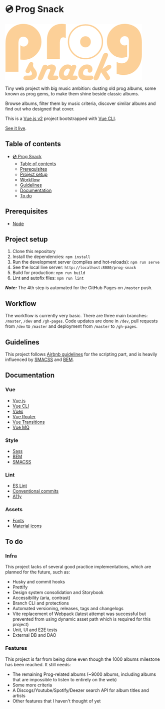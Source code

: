 # 💿 Prog Snack

![Prog Snack logo](./src/assets/img/preview.png)

Tiny web project with big music ambition: dusting old prog albums, some known as prog gems, to make them shine beside classic albums.

Browse albums, filter them by music criteria, discover similar albums and find out who designed that cover.

This is a [Vue.js v2](https://v2.vuejs.org/) project bootstrapped with [Vue CLI](https://cli.vuejs.org/).

[See it live](https://benjent.github.io/prog-snack/).

## Table of contents

- [💿 Prog Snack](#💿-prog-snack)
    - [Table of contents](#table-of-contents)
    - [Prerequisites](#prerequisites)
    - [Project setup](#project-setup)
    - [Workflow](#workflow)
    - [Guidelines](#guidelines)
    - [Documentation](#documentation)
    - [To do](#to-do)

## Prerequisites

- [Node](https://nodejs.org/en/)

## Project setup

1. Clone this repository
2. Install the dependencies: `npm install`
3. Run the development server (compiles and hot-reloads): `npm run serve`
4. See the local live server: `http://localhost:8080/prog-snack`
5. Build for production: `npm run build`
6. Lint and autofix files: `npm run lint`

**_Note:_** The 4th step is automated for the GitHub Pages on `/master` push.

## Workflow

The workflow is currently very basic. There are three main branches: `/master`, `/dev` and `/gh-pages`. Code updates are done in `/dev`, pull requests from `/dev` to `/master` and deployment from `/master` to `/gh-pages`.

## Guidelines

This project follows [Airbnb guidelines](https://www.npmjs.com/package/eslint-config-airbnb) for the scripting part, and is heavily influenced by [SMACSS](http://smacss.com/) and [BEM](http://getbem.com/).

## Documentation

### Vue

- [Vue.js](https://v2.vuejs.org/)
- [Vue CLI](https://cli.vuejs.org/)
- [Vuex](https://vuex.vuejs.org/)
- [Vue Router](https://router.vuejs.org/)
- [Vue Transitions](https://www.npmjs.com/package/vue2-transitions)
- [Vue MQ](https://www.npmjs.com/package/vue-mq)

### Style

- [Sass](https://sass-lang.com/)
- [BEM](https://getbem.com/)
- [SMACSS](http://smacss.com/)

### Lint

- [ES Lint](https://eslint.org/)
- [Conventional commits](https://www.conventionalcommits.org/en/v1.0.0/)
- [A11y](https://www.a11yproject.com/)

### Assets

- [Fonts](https://fonts.google.com/)
- [Material icons](https://fonts.google.com/icons?icon.style=Rounded)

## To do

### Infra

This project lacks of several good practice implementations, which are planned for the future, such as:

- Husky and commit hooks
- Prettify
- Design system consolidation and Storybook
- Accessibility (aria, contrast)
- Branch CLI and protections
- Automated versioning, releases, tags and changelogs
- Vite replacement of Webpack (latest attempt was successful but prevented from using dynamic asset path which is required for this project)
- Unit, UI and E2E tests
- External DB and DAO

### Features

This project is far from being done even though the 1000 albums milestone has been reached. It still needs:

- The remaining Prog-related albums (~9000 albums, including albums that are impossible to listen to entirely on the web)
- Some more criteria
- A Discogs/Youtube/Spotify/Deezer search API for album titles and artists
- Other features that I haven't thought of yet
